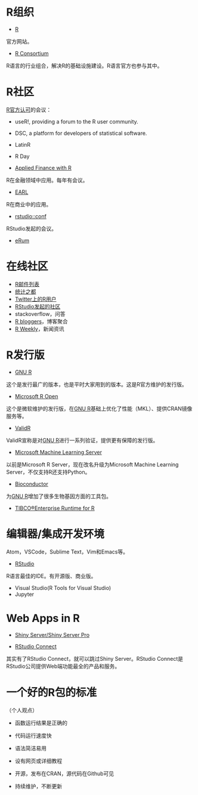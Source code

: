 # R组织
- [R](http://www.r-project.org/)

官方网站。

- [R Consortium](https://www.r-consortium.org/)

R语言的行业组合，解决R的基础设施建设。R语言官方也参与其中。


# R社区

[R官方认可](https://www.r-project.org/conferences.html)的会议：
- useR!, providing a forum to the R user community.
- DSC, a platform for developers of statistical software.
- LatinR
- R Day

- [Applied Finance with R](http://www.rinfinance.com)

R在金融领域中应用。每年有会议。

- [EARL](https://earlconf.com)

R在商业中的应用。

- [rstudio::conf ](https://rstudio.com/conf)

RStudio发起的会议。

- [eRum](https://erum.io)

# 在线社区

- [R邮件列表](https://www.r-project.org/mail.html)
- [统计之都](https://cosx.org)
- [Twitter上的R用户](https://twitter.com/hashtag/rstats)
- [RStudio发起的社区](https://community.rstudio.com)
- stackoverflow，问答
- [R bloggers](https://www.r-bloggers.com)，博客聚合
- [R Weekly](https://rweekly.org)，新闻资讯

# R发行版
- [GNU R](https://www.r-project.org)

这个是发行最广的版本，也是平时大家用到的版本。这是R官方维护的发行版。

- [Microsoft R Open](https://mran.microsoft.com)

这个是微软维护的发行版，在[GNU R](https://www.r-project.org)基础上优化了性能（MKL）、提供CRAN镜像服务等。

- [ValidR](https://www.mango-solutions.com/data-science/products/valid-r/)

ValidR宣称是对[GNU R](https://www.r-project.org)进行一系列验证，提供更有保障的发行版。

- [Microsoft Machine Learning Server](https://docs.microsoft.com/en-us/machine-learning-server/)

以前是Microsoft R Server，现在改名升级为Microsoft Machine Learning Server，不仅支持R还支持Python。

- [Bioconductor](https://www.bioconductor.org)

为[GNU R](https://www.r-project.org)增加了很多生物基因方面的工具包。

- [TIBCO®Enterprise Runtime for R](https://community.tibco.com/products/terr)

# 编辑器/集成开发环境
Atom，VSCode，Sublime Text，Vim和Emacs等。

- [RStudio](https://www.rstudio.com/products/rstudio/)

R语言最佳的IDE。有开源版、商业版。

- Visual Studio(R Tools for Visual Studio)
- Jupyter

# Web Apps in R
- [Shiny Server/Shiny Server Pro](https://www.rstudio.com/products/shiny/shiny-server/)

- [RStudio Connect](https://www.rstudio.com/products/connect/)

其实有了RStudio Connect，就可以跳过Shiny Server。RStudio Connect是RStudio公司提供Web端功能最全的产品和服务。

# 一个好的R包的标准

（个人观点）

- 函数运行结果是正确的

- 代码运行速度快

- 语法简洁易用

- 设有网页或详细教程

- 开源，发布在CRAN，源代码在Github可见

- 持续维护，不断更新